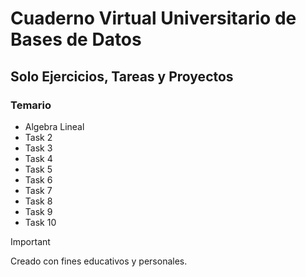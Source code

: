 # Cuaderno Virtual Universitario de Bases de Datos 

## Solo Ejercicios, Tareas y Proyectos

### Temario

- Algebra Lineal
- Task 2
- Task 3
- Task 4
- Task 5
- Task 6
- Task 7
- Task 8
- Task 9
- Task 10

> [!IMPORTANT]
> Creado con fines educativos y personales.

